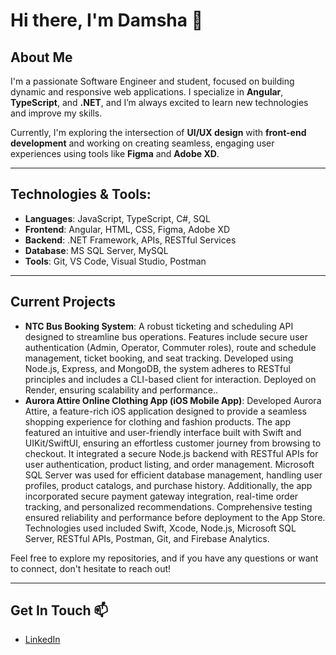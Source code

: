 # Hi there, I'm Damsha 👋

## About Me
I'm a passionate Software Engineer and student, focused on building dynamic and responsive web applications. I specialize in **Angular**, **TypeScript**, and **.NET**, and I’m always excited to learn new technologies and improve my skills.

Currently, I'm exploring the intersection of **UI/UX design** with **front-end development** and working on creating seamless, engaging user experiences using tools like **Figma** and **Adobe XD**.

---

## Technologies & Tools:
- **Languages**: JavaScript, TypeScript, C#, SQL
- **Frontend**: Angular, HTML, CSS, Figma, Adobe XD
- **Backend**: .NET Framework, APIs, RESTful Services
- **Database**: MS SQL Server, MySQL
- **Tools**: Git, VS Code, Visual Studio, Postman

---

## Current Projects
- **NTC Bus Booking System**: A robust ticketing and scheduling API designed to streamline bus operations. Features include secure user authentication (Admin, Operator, Commuter roles), route and schedule management, ticket booking, and seat tracking. Developed using Node.js, Express, and MongoDB, the system adheres to RESTful principles and includes a CLI-based client for interaction. Deployed on Render, ensuring scalability and performance..
- **Aurora Attire Online Clothing App (iOS Mobile App)**: Developed Aurora Attire, a feature-rich iOS application designed to provide a seamless shopping experience for clothing and fashion products. The app featured an intuitive and user-friendly interface built with Swift and UIKit/SwiftUI, ensuring an effortless customer journey from browsing to checkout. It integrated a secure Node.js backend with RESTful APIs for user authentication, product listing, and order management. Microsoft SQL Server was used for efficient database management, handling user profiles, product catalogs, and purchase history. Additionally, the app incorporated secure payment gateway integration, real-time order tracking, and personalized recommendations. Comprehensive testing ensured reliability and performance before deployment to the App Store. Technologies used included Swift, Xcode, Node.js, Microsoft SQL Server, RESTful APIs, Postman, Git, and Firebase Analytics.

Feel free to explore my repositories, and if you have any questions or want to connect, don't hesitate to reach out!

---

## Get In Touch 📫
- [LinkedIn](www.linkedin.com/in/damsha-sachithtrani-486696213)

